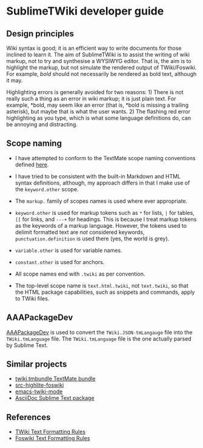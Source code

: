 # SublimeTWiki developer guide

## Design principles

Wiki syntax is good; it is an efficient way to write documents for those inclined to learn it. The aim of SublimeTWiki is to assist the writing of wiki markup, not to try and synthesise a WYSIWYG editor. That is, the aim is to highlight the markup, but not simulate the rendered output of TWiki/Foswiki. For example, *bold* should not necessarily be rendered as bold text, although it may.

Highlighting errors is generally avoided for two reasons: 1) There is not really such a thing as an error in wiki markup; it is just plain text. For example, *bold, may seem like an error (that is, *bold is missing a trailing asterisk), but maybe that is what the user wants. 2) The flashing red error highlighting as you type, which is what some language definitions do, can be annoying and distracting.

## Scope naming

- I have attempted to conform to the TextMate scope naming conventions defined [here](http://manual.macromates.com/en/language_grammars).

- I have tried to be consistent with the built-in Markdown and HTML syntax definitions, although, my approach differs in that I make use of the `keyword.other` scope.

- The `markup.` family of scopes names is used where ever appropriate.

- `keyword.other` is used for markup tokens such as `*` for lists, `|` for tables, `[[` for links, and `---+` for headings. This is because I treat markup tokens as the keywords of a markup language. However, the tokens used to delimit formatted text are *not* considered keywords, `punctuation.definition` is used there (yes, the world is grey).

- `variable.other` is used for variable names.

- `constant.other` is used for anchors.

- All scope names end with `.twiki` as per convention.

- The top-level scope name is `text.html.twiki`, not `text.twiki`, so that the HTML package capabilities, such as snippets and commands, apply to TWiki files.

## AAAPackageDev

[AAAPackageDev](http://bitbucket.org/guillermooo/aaapackagedev) is used to convert the `TWiki.JSON-tmLangauge` file into the `TWiki.tmLanguage` file. The `TWiki.tmLanguage` file is the one actually parsed by Sublime Text.

## Similar projects

- [twiki.tmbundle TextMate bundle](https://github.com/textmate/twiki.tmbundle)
- [src-highlite-foswiki](https://github.com/csirac2/src-highlite-foswiki)
- [emacs-twiki-mode](https://github.com/christopherjwhite/emacs-twiki-mode)
- [AsciiDoc Sublime Text package](https://github.com/SublimeText/AsciiDoc])

## References

- [TWiki Text Formatting Rules](http://twiki.org/cgi-bin/view/TWiki/TextFormattingRules)
- [Foswiki Text Formatting Rules](http://foswiki.org/System/TextFormattingRules)
